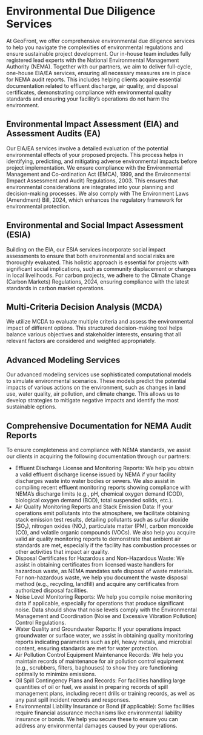 # Environmental Due Diligence Services

At GeoFront, we offer comprehensive environmental due diligence services to help you navigate the complexities of environmental regulations and ensure sustainable project development. Our in-house team includes fully registered lead experts with the National Environmental Management Authority (NEMA). Together with our partners, we aim to deliver full-cycle, one-house EIA/EA services, ensuring all necessary measures are in place for NEMA audit reports. This includes helping clients acquire essential documentation related to effluent discharge, air quality, and disposal certificates, demonstrating compliance with environmental quality standards and ensuring your facility’s operations do not harm the environment.

## Environmental Impact Assessment (EIA) and Assessment Audits (EA)

Our EIA/EA services involve a detailed evaluation of the potential environmental effects of your proposed projects. This process helps in identifying, predicting, and mitigating adverse environmental impacts before project implementation. We ensure compliance with the Environmental Management and Co-ordination Act (EMCA), 1999, and the Environmental (Impact Assessment and Audit) Regulations, 2003. This ensures that environmental considerations are integrated into your planning and decision-making processes. We also comply with The Environment Laws (Amendment) Bill, 2024, which enhances the regulatory framework for environmental protection.

## Environmental and Social Impact Assessment (ESIA)

Building on the EIA, our ESIA services incorporate social impact assessments to ensure that both environmental and social risks are thoroughly evaluated. This holistic approach is essential for projects with significant social implications, such as community displacement or changes in local livelihoods. For carbon projects, we adhere to the Climate Change (Carbon Markets) Regulations, 2024, ensuring compliance with the latest standards in carbon market operations.

## Multi-Criteria Decision Analysis (MCDA)

We utilize MCDA to evaluate multiple criteria and assess the environmental impact of different options. This structured decision-making tool helps balance various objectives and stakeholder interests, ensuring that all relevant factors are considered and weighted appropriately.

## Advanced Modeling Services

Our advanced modeling services use sophisticated computational models to simulate environmental scenarios. These models predict the potential impacts of various actions on the environment, such as changes in land use, water quality, air pollution, and climate change. This allows us to develop strategies to mitigate negative impacts and identify the most sustainable options.

## Comprehensive Documentation for NEMA Audit Reports

To ensure completeness and compliance with NEMA standards, we assist our clients in acquiring the following documentation through our partners:

- Effluent Discharge License and Monitoring Reports: We help you obtain a valid effluent discharge license issued by NEMA if your facility discharges waste into water bodies or sewers. We also assist in compiling recent effluent monitoring reports showing compliance with NEMA’s discharge limits (e.g., pH, chemical oxygen demand (COD), biological oxygen demand (BOD), total suspended solids, etc.).
- Air Quality Monitoring Reports and Stack Emission Data: If your operations emit pollutants into the atmosphere, we facilitate obtaining stack emission test results, detailing pollutants such as sulfur dioxide (SO₂), nitrogen oxides (NOₓ), particulate matter (PM), carbon monoxide (CO), and volatile organic compounds (VOCs). We also help you acquire valid air quality monitoring reports to demonstrate that ambient air standards are met, especially if the facility has combustion processes or other activities that impact air quality.
- Disposal Certificates for Hazardous and Non-Hazardous Waste: We assist in obtaining certificates from licensed waste handlers for hazardous waste, as NEMA mandates safe disposal of waste materials. For non-hazardous waste, we help you document the waste disposal method (e.g., recycling, landfill) and acquire any certificates from authorized disposal facilities.
- Noise Level Monitoring Reports: We help you compile noise monitoring data if applicable, especially for operations that produce significant noise. Data should show that noise levels comply with the Environmental Management and Coordination (Noise and Excessive Vibration Pollution) Control Regulations.
- Water Quality and Groundwater Reports: If your operations impact groundwater or surface water, we assist in obtaining quality monitoring reports indicating parameters such as pH, heavy metals, and microbial content, ensuring standards are met for water protection.
- Air Pollution Control Equipment Maintenance Records: We help you maintain records of maintenance for air pollution control equipment (e.g., scrubbers, filters, baghouses) to show they are functioning optimally to minimize emissions.
- Oil Spill Contingency Plans and Records: For facilities handling large quantities of oil or fuel, we assist in preparing records of spill management plans, including recent drills or training records, as well as any past spill incident records and responses.
- Environmental Liability Insurance or Bond (if applicable): Some facilities require financial assurance mechanisms like environmental liability insurance or bonds. We help you secure these to ensure you can address any environmental damages caused by your operations.

